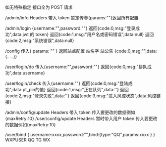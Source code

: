 如无特殊指定 接口全为 POST 请求

/admin/info
Headers 带入 token
暂定传参{params:""}返回所有配置

/admin/login
{username:"",password:""}
返回{code:0,msg:"登录成功",data:jwt 的 token}
返回{code:1,msg:"用户名或密码错误",data:null}
返回{code:2,msg:"系统错误",data:null}

/config
传入{ params: "" }
返回站点配置 站名字 站公告
{code:0,msg:"",data:{.....}}

/user/login/do
传入{username:"",password:""}
返回{code:0,msg:"排队成功",data:username}

/user/login/check
传入{username:""}
返回{code:0,msg:"登陆成功",data:pt_pin的值}
返回{code:1,msg:"正在队列",data:''}
返回{code:2,msg:"登录失败",data:''}
返回{code:3,msg:"进入风控状态",data:风控链接}

/admin/config/update
Headers 带入 token
传入要更改的数据例如{maxRetry:10}
/user/config/update
Headers 暂时带入用户 token
传入要更改的数据例如{maxRetry:10}

/user/bind
{ username:xxxx,password:"",bind:{type:"QQ",params:xxxx } } WXPUSER QQ TG WX

